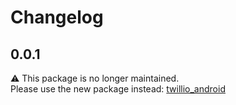 # Changelog

## 0.0.1
⚠️ This package is no longer maintained.  
Please use the new package instead: [twillio_android](https://pub.dev/packages/twillio_android)

